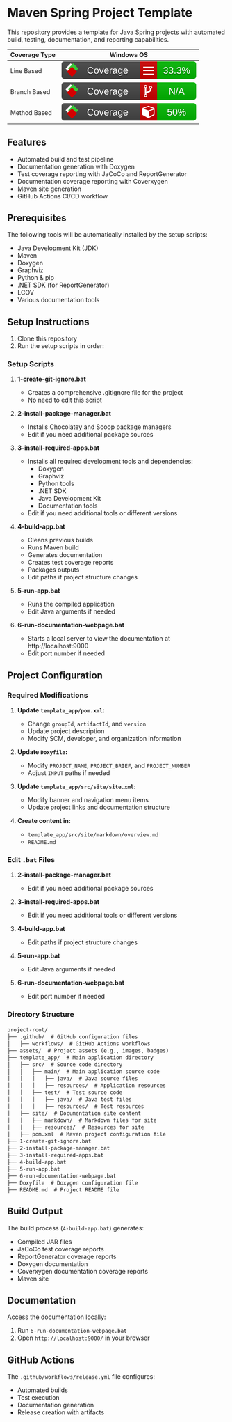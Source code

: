 # Maven Spring Project Template

This repository provides a template for Java Spring projects with automated build, testing, documentation, and reporting capabilities.

| Coverage Type | Windows OS                                                             |
| ------------- | ---------------------------------------------------------------------- |
| Line Based    | ![Line Coverage](assets/badge_linecoverage.svg)     |
| Branch Based  | ![Branch Coverage](assets/badge_branchcoverage.svg) |
| Method Based  | ![Method Coverage](assets/badge_methodcoverage.svg) |

## Features

- Automated build and test pipeline
- Documentation generation with Doxygen
- Test coverage reporting with JaCoCo and ReportGenerator
- Documentation coverage reporting with Coverxygen
- Maven site generation
- GitHub Actions CI/CD workflow

## Prerequisites

The following tools will be automatically installed by the setup scripts:

- Java Development Kit (JDK)
- Maven
- Doxygen
- Graphviz
- Python & pip
- .NET SDK (for ReportGenerator)
- LCOV
- Various documentation tools

## Setup Instructions

1. Clone this repository
2. Run the setup scripts in order:

### Setup Scripts

1. **1-create-git-ignore.bat**
   - Creates a comprehensive .gitignore file for the project
   - No need to edit this script

2. **2-install-package-manager.bat**
   - Installs Chocolatey and Scoop package managers
   - Edit if you need additional package sources

3. **3-install-required-apps.bat**
   - Installs all required development tools and dependencies:
     - Doxygen
     - Graphviz
     - Python tools
     - .NET SDK
     - Java Development Kit
     - Documentation tools
   - Edit if you need additional tools or different versions

4. **4-build-app.bat**
   - Cleans previous builds
   - Runs Maven build
   - Generates documentation
   - Creates test coverage reports
   - Packages outputs
   - Edit paths if project structure changes

5. **5-run-app.bat**
   - Runs the compiled application
   - Edit Java arguments if needed

6. **6-run-documentation-webpage.bat**
   - Starts a local server to view the documentation at http://localhost:9000
   - Edit port number if needed

## Project Configuration

### Required Modifications

1. **Update `template_app/pom.xml`:**
   - Change `groupId`, `artifactId`, and `version`
   - Update project description
   - Modify SCM, developer, and organization information

2. **Update `Doxyfile`:**
   - Modify `PROJECT_NAME`, `PROJECT_BRIEF`, and `PROJECT_NUMBER`
   - Adjust `INPUT` paths if needed

3. **Update `template_app/src/site/site.xml`:**
   - Modify banner and navigation menu items
   - Update project links and documentation structure

4. **Create content in:**
   - `template_app/src/site/markdown/overview.md`
   - `README.md`

### Edit `.bat` Files

1. **2-install-package-manager.bat**
   - Edit if you need additional package sources

2. **3-install-required-apps.bat**
   - Edit if you need additional tools or different versions

3. **4-build-app.bat**
   - Edit paths if project structure changes

4. **5-run-app.bat**
   - Edit Java arguments if needed

5. **6-run-documentation-webpage.bat**
   - Edit port number if needed

### Directory Structure

```
project-root/
├── .github/  # GitHub configuration files
│   ├── workflows/  # GitHub Actions workflows
├── assets/  # Project assets (e.g., images, badges)
├── template_app/  # Main application directory
│   ├── src/  # Source code directory
│   │   ├── main/  # Main application source code
│   │   │   ├── java/  # Java source files
│   │   │   ├── resources/  # Application resources
│   │   ├── test/  # Test source code
│   │   │   ├── java/  # Java test files
│   │   │   ├── resources/  # Test resources
│   ├── site/  # Documentation site content
│   │   ├── markdown/  # Markdown files for site
│   │   ├── resources/  # Resources for site
│   ├── pom.xml  # Maven project configuration file
├── 1-create-git-ignore.bat
├── 2-install-package-manager.bat
├── 3-install-required-apps.bat
├── 4-build-app.bat
├── 5-run-app.bat
├── 6-run-documentation-webpage.bat
├── Doxyfile  # Doxygen configuration file
├── README.md  # Project README file
```

## Build Output

The build process (`4-build-app.bat`) generates:

- Compiled JAR files
- JaCoCo test coverage reports
- ReportGenerator coverage reports
- Doxygen documentation
- Coverxygen documentation coverage reports
- Maven site

## Documentation

Access the documentation locally:
1. Run `6-run-documentation-webpage.bat`
2. Open `http://localhost:9000/` in your browser

## GitHub Actions

The `.github/workflows/release.yml` file configures:
- Automated builds
- Test execution
- Documentation generation
- Release creation with artifacts
